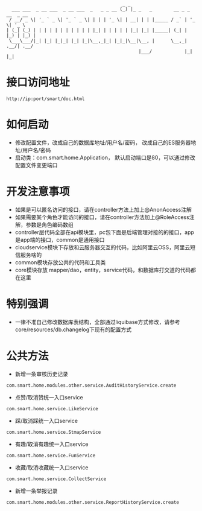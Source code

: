 ```
                                           _ _                                 
  ___ ___  _ __ ___  _ __ ___  _   _ _ __ (_) |_ _   _        __ _ _ __  _ __  
 / __/ _ \| '_ ` _ \| '_ ` _ \| | | | '_ \| | __| | | |_____ / _` | '_ \| '_ \ 
| (_| (_) | | | | | | | | | | | |_| | | | | | |_| |_| |_____| (_| | |_) | |_) |
 \___\___/|_| |_| |_|_| |_| |_|\__,_|_| |_|_|\__|\__, |      \__,_| .__/| .__/ 
                                                 |___/            |_|   |_|    
```
# 接口访问地址
```
http://ip:port/smart/doc.html
```
# 如何启动
- 修改配置文件，改成自己的数据库地址/用户名/密码， 改成自己的ES服务器地址/用户名/密码
- 启动类：com.smart.home.Application， 默认启动端口是80，可以通过修改配置文件变更端口

# 开发注意事项
- 如果是可以匿名访问的接口，请在controller方法上加上@AnonAccess注解
- 如果需要某个角色才能访问的接口，请在controller方法加上@RoleAccess注解，参数是角色编码数组
- controller层代码全部在api模块里，pc包下面是后端管理对接的的接口，app是app端的接口，common是通用接口
- cloudservice模块下存放和云服务器交互的代码，比如阿里云OSS，阿里云短信服务啥的
- common模块存放公共的代码和工具类
- core模块存放 mapper/dao，entity，service代码，和数据库打交道的代码都在这里

# 特别强调
- 一律不准自己修改数据库表结构，全部通过liquibase方式修改，请参考core/resources/db.changelog下现有的配置方式

# 公共方法
- 新增一条审核历史记录
```
com.smart.home.modules.other.service.AuditHistoryService.create
```
- 点赞/取消赞统一入口service
```
com.smart.home.service.LikeService
```
- 踩/取消踩统一入口service
```
com.smart.home.service.StmapService
```
- 有趣/取消有趣统一入口service
```
com.smart.home.service.FunService
```
- 收藏/取消收藏统一入口service
```
com.smart.home.service.CollectService
```
- 新增一条举报记录
```
com.smart.home.modules.other.service.ReportHistoryService.create
```
